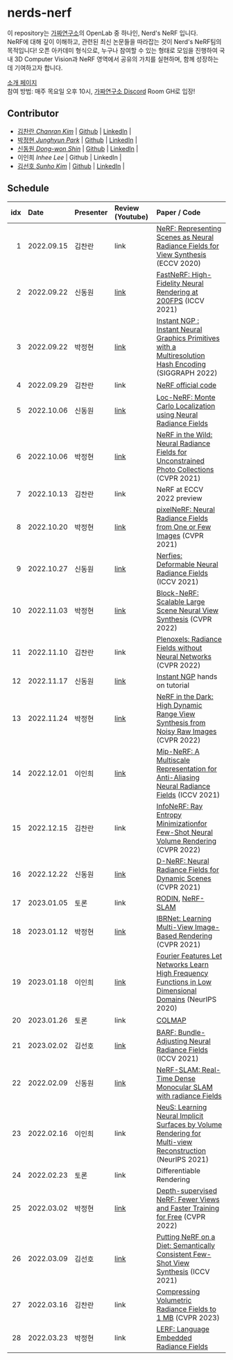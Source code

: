 # nerds-nerf

이 repository는 [가짜연구소](https://pseudo-lab.com)의 OpenLab 중 하나인, Nerd's NeRF 입니다. <br/>
NeRF에 대해 깊이 이해하고, 관련된 최신 논문들을 따라잡는 것이 Nerd's NeRF팀의 목적입니다! 오픈 아카데미 형식으로, 누구나 참여할 수 있는 형태로 모임을 진행하여 국내 3D Computer Vision과 NeRF 영역에서 공유의 가치를 실현하며, 함께 성장하는 데 기여하고자 합니다.

[소개 페이지](https://pseudo-lab.com/Nerd-s-NeRF-2efcb794acbb4a04880d09b162d123aa) <br/>
참여 방법: 매주 목요일 오후 10시, [가짜연구소 Discord](https://discord.gg/sDgnqYWA3G) Room GH로 입장!

## Contributor

- [김찬란 _Chanran Kim_](https://www.youtube.com/channel/UCWnc2XGGO9EqNcuXP-FVsuw) | [Github](https://github.com/seriousran) | [LinkedIn](https://www.linkedin.com/in/chanran-kim/) |
- [박정현 _Junghyun Park_](https://www.youtube.com/channel/UCjNHFyqcXtSLS4vXBa3Nh6A) | [Github](https://github.com/parkjh688) | [LinkedIn](https://www.linkedin.com/in/junghyun-eden/) |
- [신동원 _Dong-won Shin_](https://www.youtube.com/c/SLAMKR) | [Github](https://github.com/dong-won-shin) | [LinkedIn](https://www.linkedin.com/in/dong-won-shin-7a11b2240/) | 
- 이인희 _Inhee Lee_ | Github | LinkedIn | 
- [김선호 _Sunho Kim_](https://www.youtube.com/channel/UCe8Q012lKq887dP76COM6eg) | [Github](https://github.com/Philipshrimp) | [LinkedIn](https://www.linkedin.com/in/ssunhokim/) | 

## Schedule

| idx |    Date    | Presenter | Review (Youtube) | Paper / Code |
|----:|:-----------|:----------|:-----------------|:------------ |
| 1   | 2022.09.15 | 김찬란    | link | [NeRF: Representing Scenes as Neural Radiance Fields for View Synthesis](https://arxiv.org/abs/2003.08934) (ECCV 2020) |
| 2   | 2022.09.22 | 신동원    | [link](https://youtu.be/-plCk0IhBGQ) | [FastNeRF: High-Fidelity Neural Rendering at 200FPS](https://ieeexplore.ieee.org/document/9710021) (ICCV 2021) |
| 3   | 2022.09.22 | 박정현    | [link](https://youtu.be/JMl9zkSudyU) | [Instant NGP : Instant Neural Graphics Primitives with a Multiresolution Hash Encoding](https://nvlabs.github.io/instant-ngp/) (SIGGRAPH 2022) |
| 4   | 2022.09.29 | 김찬란    | link | [NeRF official code](https://github.com/bmild/nerf) |
| 5   | 2022.10.06 | 신동원    | [link](https://youtu.be/kN7kIwRBKis) | [Loc-NeRF: Monte Carlo Localization using Neural Radiance Fields](https://arxiv.org/abs/2209.09050) |
| 6   | 2022.10.06 | 박정현    | [link](https://youtu.be/yXjVZ0tBNO8) | [NeRF in the Wild: Neural Radiance Fields for Unconstrained Photo Collections](https://arxiv.org/abs/2008.02268) (CVPR 2021) |
| 7   | 2022.10.13 | 김찬란    | link | NeRF at ECCV 2022 preview |
| 8   | 2022.10.20 | 박정현    | [link](https://youtu.be/RWOp8zGcbLI) |[pixelNeRF: Neural Radiance Fields from One or Few Images](https://arxiv.org/abs/2012.02190) (CVPR 2021)  |
| 9   | 2022.10.27 | 신동원    | [link](https://youtu.be/Eu7vVwnvkIU) | [Nerfies: Deformable Neural Radiance Fields](https://nerfies.github.io/) (ICCV 2021) |
| 10  | 2022.11.03 | 박정현    | [link](https://www.youtube.com/watch?v=nmM8nknt_bE&t=1202s) | [Block-NeRF: Scalable Large Scene Neural View Synthesis](https://arxiv.org/abs/2202.05263) (CVPR 2022) |
| 11  | 2022.11.10 | 김찬란    | link | [Plenoxels: Radiance Fields without Neural Networks](https://openaccess.thecvf.com/content/CVPR2022/papers/Fridovich-Keil_Plenoxels_Radiance_Fields_Without_Neural_Networks_CVPR_2022_paper.pdf) (CVPR 2022) |
| 12  | 2022.11.17 | 신동원    | [link](https://youtu.be/C9JHhkDJSpM) | [Instant NGP](https://github.com/NVlabs/instant-ngp.git) hands on tutorial  |
| 13  | 2022.11.24 | 박정현    | [link](https://www.youtube.com/watch?v=xq9SNMgQGOA) | [NeRF in the Dark: High Dynamic Range View Synthesis from Noisy Raw Images](https://openaccess.thecvf.com/content/CVPR2022/papers/Mildenhall_NeRF_in_the_Dark_High_Dynamic_Range_View_Synthesis_From_CVPR_2022_paper.pdf) (CVPR 2022) |
| 14  | 2022.12.01 | 이인희    | [link](https://youtu.be/_-fuel5WXSM) | [Mip-NeRF: A Multiscale Representation for Anti-Aliasing Neural Radiance Fields](https://openaccess.thecvf.com/content/ICCV2021/papers/Barron_Mip-NeRF_A_Multiscale_Representation_for_Anti-Aliasing_Neural_Radiance_Fields_ICCV_2021_paper.pdf) (ICCV 2021) |
| 15  | 2022.12.15 | 김찬란    | link | [InfoNeRF: Ray Entropy Minimizationfor Few-Shot Neural Volume Rendering](https://openaccess.thecvf.com/content/CVPR2022/papers/Kim_InfoNeRF_Ray_Entropy_Minimization_for_Few-Shot_Neural_Volume_Rendering_CVPR_2022_paper.pdf) (CVPR 2022) |
| 16  | 2022.12.22 | 신동원    | [link](https://youtu.be/y-4vLEo7hns) | [D-NeRF: Neural Radiance Fields for Dynamic Scenes](https://openaccess.thecvf.com/content/CVPR2021/papers/Pumarola_D-NeRF_Neural_Radiance_Fields_for_Dynamic_Scenes_CVPR_2021_paper.pdf) (CVPR 2021) |
| 17  | 2023.01.05 | 토론    | link | [RODIN](https://www.microsoft.com/en-us/research/publication/rodin-a-generative-model-for-sculpting-3d-digital-avatars-using-diffusion/), [NeRF-SLAM](https://github.com/ToniRV/NeRF-SLAM.git)  |
| 18  | 2023.01.12 | 박정현    | [link](https://www.youtube.com/watch?v=XMu2ujSM8Ik&t=1724s) | [IBRNet: Learning Multi-View Image-Based Rendering](https://arxiv.org/pdf/2102.13090.pdf) (CVPR 2021) |
| 19  | 2023.01.18 | 이인희    | [link](https://youtu.be/R_eVgkBgFBM) | [Fourier Features Let Networks Learn High Frequency Functions in Low Dimensional Domains](https://proceedings.neurips.cc/paper/2020/file/55053683268957697aa39fba6f231c68-Paper.pdf) (NeurIPS 2020) |
| 20  | 2023.01.26 | 토론    | link | [COLMAP](https://github.com/colmap/colmap.git)  |
| 21  | 2023.02.02 | 김선호    | [link](https://www.youtube.com/watch?v=iqEfKA7seNk) | [BARF: Bundle-Adjusting Neural Radiance Fields](https://openaccess.thecvf.com/content/ICCV2021/papers/Lin_BARF_Bundle-Adjusting_Neural_Radiance_Fields_ICCV_2021_paper.pdf) (ICCV 2021) |
| 22  | 2022.02.09 | 신동원    | [link](https://youtu.be/RGHcAnBFJYg) | [NeRF-SLAM: Real-Time Dense Monocular SLAM with radiance Fields](https://arxiv.org/pdf/2210.13641.pdf)  |
| 23  | 2022.02.16 | 이인희    | link | [NeuS: Learning Neural Implicit Surfaces by Volume Rendering for Multi-view Reconstruction](https://arxiv.org/pdf/2210.13641.pdf) (NeurIPS 2021)  |
| 24  | 2022.02.23 | 토론    | link | Differentiable Rendering  |
| 25  | 2022.03.02 | 박정현    | [link](https://youtu.be/dysfF6As_Io) | [Depth-supervised NeRF: Fewer Views and Faster Training for Free](https://arxiv.org/pdf/2107.02791.pdf) (CVPR 2022) |
| 26  | 2022.03.09 | 김선호    | [link](https://youtu.be/pcnTE3gqIoY) | [Putting NeRF on a Diet: Semantically Consistent Few-Shot View Synthesis](https://arxiv.org/pdf/2104.00677.pdf) (ICCV 2021)  |
| 27  | 2022.03.16 | 김찬란    | link| [Compressing Volumetric Radiance Fields to 1 MB](https://arxiv.org/pdf/2211.16386.pdf) (CVPR 2023)  |
| 28  | 2022.03.23 | 박정현    | link| [LERF: Language Embedded Radiance Fields](https://arxiv.org/pdf/2303.09553.pdf) |
